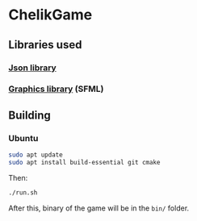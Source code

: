 # ChelikGame

## Libraries used

### [Json library](https://github.com/nlohmann/json)
### [Graphics library](https://github.com/nlohmann/json) (SFML)

## Building

### Ubuntu

```bash
sudo apt update
sudo apt install build-essential git cmake 
```

Then:

```bash
./run.sh
```

After this, binary of the game will be in the `bin/` folder.